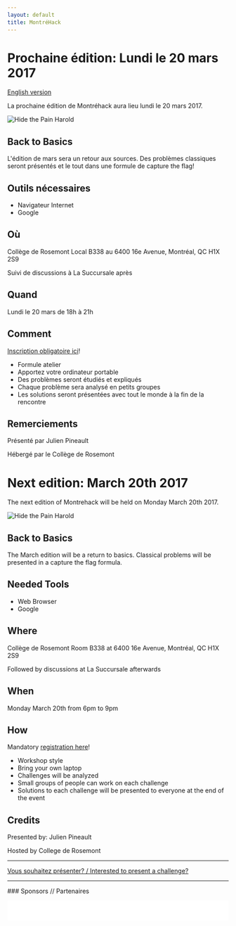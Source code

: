 ```yaml
---
layout: default
title: MontréHack
---
```


# Prochaine édition: Lundi le 20 mars 2017
[English version](#english)

La prochaine édition de Montréhack aura lieu lundi le 20 mars 2017.

![Hide the Pain Harold](http://i.imgur.com/qL7xRVZ.png)

## Back to Basics

L'édition de mars sera un retour aux sources. Des problèmes classiques seront
présentés et le tout dans une formule de capture the flag!

## Outils nécessaires

* Navigateur Internet
* Google

## Où

Collège de Rosemont Local B338 au 6400 16e Avenue, Montréal, QC H1X 2S9

Suivi de discussions à La Succursale après

## Quand

Lundi le 20 mars de 18h à 21h

## Comment

[Inscription obligatoire ici](https://montrehackrosemont.eventbrite.ca)!

* Formule atelier
* Apportez votre ordinateur portable
* Des problèmes seront étudiés et expliqués
* Chaque problème sera analysé en petits groupes
* Les solutions seront présentées avec tout le monde à la fin de la rencontre

## Remerciements

Présenté par Julien Pineault

Hébergé par le Collège de Rosemont

<a id="english"></a>

# Next edition: March 20th 2017

The next edition of Montrehack will be held on Monday March 20th 2017.

![Hide the Pain Harold](http://i.imgur.com/qL7xRVZ.png)

## Back to Basics

The March edition will be a return to basics. Classical problems will
be presented in a capture the flag formula.

## Needed Tools

* Web Browser
* Google

## Where

Collège de Rosemont Room B338 at 6400 16e Avenue, Montréal, QC H1X 2S9

Followed by discussions at La Succursale afterwards

## When

Monday March 20th from 6pm to 9pm

## How

Mandatory [registration here](https://montrehackrosemont.eventbrite.ca)!

* Workshop style
* Bring your own laptop
* Challenges will be analyzed
* Small groups of people can work on each challenge
* Solutions to each challenge will be presented to everyone at the end of the event

## Credits

Presented by: Julien Pineault

Hosted by College de Rosemont

<hr/>

[Vous souhaitez présenter? / Interested to present a challenge?](https://github.com/montrehack/montrehack.github.com/wiki/Present-at-Montrehack)

<hr/>
### Sponsors // Partenaires

[![Brasserie Benelux](/images/benelux.png)](http://brasseriebenelux.com/)
